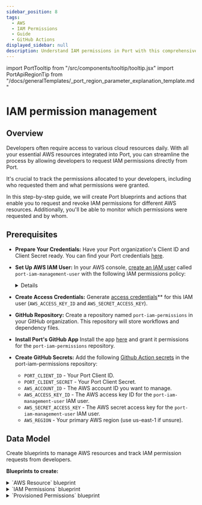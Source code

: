 ```yaml
---
sidebar_position: 8
tags:
  - AWS
  - IAM Permissions
  - Guide
  - GitHub Actions
displayed_sidebar: null
description: Understand IAM permissions in Port with this comprehensive guide, ensuring secure and effective access management.
---
```


import PortTooltip from "/src/components/tooltip/tooltip.jsx"
import PortApiRegionTip from "/docs/generalTemplates/_port_region_parameter_explanation_template.md"

# IAM permission management

## Overview

Developers often require access to various cloud resources daily. With all your essential AWS resources integrated into Port, you can streamline the process by allowing developers to request IAM permissions directly from Port.

It's crucial to track the permissions allocated to your developers, including who requested them and what permissions were granted.

In this step-by-step guide, we will create Port blueprints and actions that enable you to request and revoke IAM permissions for different AWS resources. Additionally, you'll be able to monitor which permissions were requested and by whom.

## Prerequisites

- **Prepare Your Credentials:** Have your Port organization's Client ID and Client Secret ready. You can find your Port credentials [here](/docs/build-your-software-catalog/custom-integration/api/api.md#find-your-port-credentials).
- **Set Up AWS IAM User:** In your AWS console, [create an IAM user](https://docs.aws.amazon.com/IAM/latest/UserGuide/id_users_create.html) called `port-iam-management-user` with the following IAM permissions policy:
    <details>

        <summary>IAM policy json </summary>

        ```json showLineNumbers
        {
            "Version": "2012-10-17",
            "Statement": [
                {
                    "Effect": "Allow",
                    "Action": [
                        "iam:CreateRole",
                        "iam:UpdateRole",
                        "iam:DeleteRole",
                        "iam:CreatePolicy",
                        "iam:DeletePolicy",
                        "iam:AttachRolePolicy",
                        "iam:DetachRolePolicy"
                    ],
                    "Resource": "*"
                }
            ]
        }
        ```
    </details>
- **Create Access Credentials:** Generate [access credentials](https://docs.aws.amazon.com/IAM/latest/UserGuide/id_credentials_access-keys.html)** for this IAM user (`AWS_ACCESS_KEY_ID` and `AWS_SECRET_ACCESS_KEY`).

- **GitHub Repository:** Create a repository named `port-iam-permissions` in your GitHub organization. This repository will store workflows and dependency files.

- **Install Port's GitHub App** Install the app [here](https://github.com/apps/getport-io/installations/new) and grant it permissions for the `port-iam-permissions` repository.

- **Create GitHub Secrets:** Add the following [Github Action secrets](https://docs.github.com/en/actions/security-guides/using-secrets-in-github-actions) in the port-iam-permissions repository:
    - `PORT_CLIENT_ID` - Your Port Client ID.
    - `PORT_CLIENT_SECRET` - Your Port Client Secret.
    - `AWS_ACCOUNT_ID` - The AWS account ID you want to manage.
    - `AWS_ACCESS_KEY_ID` - The AWS access key ID for the `port-iam-management-user` IAM user.
    - `AWS_SECRET_ACCESS_KEY` - The AWS secret access key for the `port-iam-management-user` IAM user.
    - `AWS_REGION` - Your primary AWS region (use us-east-1 if unsure).

## Data Model
Create <PortTooltip id="blueprint">blueprints</PortTooltip> to manage AWS resources and track IAM permission requests from developers.

**Blueprints to create:**

<details>
    <summary>`AWS Resource` blueprint</summary>

    The entities of this blueprint represent different AWS resources we want to manage IAM permissions for (S3 buckets, EC2 instances, etc.).
    
    ```json showLineNumbers
    {
        "identifier": "aws_resource",
        "title": "AWS Resource",
        "icon": "AWS",
        "schema": {
            "properties": {
                "tags": {
                    "items": {
                        "type": "object"
                    },
                    "title": "Tags",
                    "type": "array",
                    "icon": "DefaultProperty"
                },
                "resource_type": {
                    "icon": "DefaultProperty",
                    "title": "Resource Type",
                    "type": "string",
                    "enum": [
                        "S3",
                        "EC2"
                    ],
                    "enumColors": {
                        "S3": "blue",
                        "EC2": "green"
                    }
                }
            },
            "required": ["resource_type"]
        },
        "mirrorProperties": {},
        "calculationProperties": {},
        "aggregationProperties": {},
        "relations": {}
    }
    ```
</details>

<details>
    <summary>`IAM Permissions` blueprint</summary>

    The entities of this blueprint represent different AWS IAM permissions that can be associated to an IAM Policy (`s3:DeleteBucket`, `s3:PutObject`, `ec2:StopInstances`, `ec2:TerminateInstances`, etc.).

    ```json showLineNumbers
    {
        "identifier": "iam_permissions",
        "title": "IAM Permissions",
        "icon": "Lock",
        "schema": {
            "properties": {
                "resource_type": {
                    "icon": "AWS",
                    "title": "Resource Type",
                    "type": "string",
                    "enum": [
                        "S3",
                        "EC2"
                    ],
                    "enumColors": {
                        "S3": "blue",
                        "EC2": "green"
                    }
                }
            },
            "required": ["resource_type"]
        },
        "mirrorProperties": {},
        "calculationProperties": {},
        "aggregationProperties": {},
        "relations": {}
    }
    ```
</details>


<details>
    <summary>`Provisioned Permissions` blueprint</summary>

    The entities of this blueprint represent the permissions which were created and managed using Port.

    ```json showLineNumbers
    {
        "identifier": "provisioned_permissions",
        "description": "This blueprint represents a set of provisioned permissions for some AWS resource",
        "title": "Provisioned Permissions",
        "icon": "Lock",
        "schema": {
            "properties": {
                "requester": {
                    "title": "Requester",
                    "type": "string",
                    "format": "user",
                    "icon": "DefaultProperty"
                },
                "iam_policy": {
                    "title": "IAM Policy",
                    "type": "object",
                    "icon": "Lock",
                    "description": "The IAM policy given for this temporary permission"
                },
                "sign_in_url": {
                    "icon": "DefaultProperty",
                    "title": "Sign-in URL",
                    "type": "string",
                    "description": "The sign-in URL for this temporary permission",
                    "format": "url"
                },
                "policy_arn": {
                    "title": "Policy ARN",
                    "type": "string",
                    "icon": "DefaultProperty"
                },
                "role_arn": {
                    "title": "Role ARN",
                    "type": "string",
                    "icon": "DefaultProperty"
                },
                "expiry_time": {
                  "title": "Expiry Time",
                  "icon": "DefaultProperty",
                  "description": "When the provisioned permission will expire",
                  "type": "string",
                  "format": "timer"
                }
            },
            "required": []
        },
        "mirrorProperties": {},
        "calculationProperties": {},
        "aggregationProperties": {},
        "relations": {
            "permissions": {
                "title": "Permissions",
                "target": "iam_permissions",
                "required": false,
                "many": true
            },
            "aws_resource": {
                "title": "AWS Resource",
                "target": "aws_resource",
                "required": false,
                "many": false
            }
        }
    }
    ```
    </details>

:::tip AWS Resource Types
For simplicity, the blueprints above include pre-defined options for resource types, such as `EC2` and `S3`.

You can modify the blueprints to support any type of AWS resource by adding additional options to the `resource_type` properties in both the `AWS Resource` and `IAM Permissions` blueprints.
:::

<p align="center">
<img src='/img/build-your-software-catalog/sync-data-to-catalog/cloud-providers/aws/iam-permissions-data-model.png' width='75%' border='1px' />
</p>

## Actions
To provision and revoke permissions for AWS resources via Port, you'll need to create <PortTooltip id="action">actions</PortTooltip> and set up the actions' backends.

### Actions backend - GitHub Workflows
As mentioned in the [prerequisites](#prerequisites), you'll use GitHub Actions as the backend for your Port actions. To do this, you will create two GitHub workflow files which will interact with AWS via the [CLI](https://aws.amazon.com/cli/) to create the necessary IAM permissions, and two JSON files which will be used as templates for the IAM permissions. 

Create the following files in the `port-iam-permissions` repository you set up in the [prerequisites](#prerequisites) section using the correct path as it appears in each filename:

<details>
    <summary>`Create permissions for AWS resource` GitHub workflow</summary>

This workflow is responsible for creating new IAM permissions for an AWS resource.

```yaml showLineNumbers title=".github/workflows/create-iam-permissions.yaml"
name: Create permissions for AWS resource
on:
  workflow_dispatch:
    inputs:
      properties:
        type: string
        required: true
        description: The form inputs
      port_context:
        type: string
        required: true
        description: The Port context for triggering this action                  

jobs:
  create-iam-permissions:
    name: Create IAM permissions
    runs-on: ubuntu-latest
    env:
      POLICY_NAME: Permission-${{github.run_id}}
    steps:
      - uses: actions/checkout@v4
        with:
          persist-credentials: true
      - name: Configure AWS Credentials
        uses: aws-actions/configure-aws-credentials@v4
        with:
          aws-access-key-id: ${{ secrets.AWS_ACCESS_KEY_ID }}
          aws-secret-access-key: ${{ secrets.AWS_SECRET_ACCESS_KEY }}
          aws-region: ${{ secrets.AWS_REGION }}
      - name: Create JSON for permissions
        id: create-jsons
        run: |
          permissions=$(echo '${{ inputs.properties }}' | jq -c -r '[.permissions[].identifier]')
          echo "PERMISSIONS_ARRAY=${permissions}" >> $GITHUB_OUTPUT
          jq -r --argjson permissions "${permissions}" --arg resource "${{fromJson(inputs.port_context).entity.identifier}}/*" '.Statement[0].Action=$permissions | .Statement[0].Resource=$resource' .github/templates/iamPolicyDocument.json > temp_policy_document.json
          jq -r --arg aws_acc_id "${{ secrets.AWS_ACCOUNT_ID }}" '.Statement[0].Principal.AWS="arn:aws:iam::"+$aws_acc_id+":root"' .github/templates/iamTrustPolicy.json > temp_trust_policy.json
      - name: Apply policies and attachments
        id: apply-policies
        run: |
          # Create the policy
          policy_arn=$(aws iam create-policy --policy-name $POLICY_NAME --policy-document file://temp_policy_document.json --no-cli-pager | jq '.Policy.Arn')
          echo ${policy_arn}
          echo "POLICY_ARN=${policy_arn}" >> $GITHUB_OUTPUT
          # Create the role with assume-role policy
          echo "ROLE_ARN=$(aws iam create-role --role-name $POLICY_NAME --assume-role-policy-document file://temp_trust_policy.json --no-cli-pager | jq '.Role.Arn')" >> $GITHUB_OUTPUT
          # Attach policy to the role
          aws iam attach-role-policy --role-name $POLICY_NAME --policy-arn arn:aws:iam::${{ secrets.AWS_ACCOUNT_ID }}:policy/$POLICY_NAME
      - name: Create variables
        id: create-variables
        run: |
          echo "POLICY=$(cat temp_policy_document.json | jq -c '.')" >> $GITHUB_OUTPUT
          echo "SIGN_IN_URL=https://signin.aws.amazon.com/switchrole?account=${{ secrets.AWS_ACCOUNT_ID }}&roleName=${{ env.POLICY_NAME }}&displayName=${{ env.POLICY_NAME }}" >> $GITHUB_OUTPUT
      - name: "Report permission to Port 🚢"
        uses: port-labs/port-github-action@v1
        with:
            clientId: ${{ secrets.PORT_CLIENT_ID }}
            clientSecret: ${{ secrets.PORT_CLIENT_SECRET }}
            baseUrl: https://api.getport.io
            identifier: ${{ env.POLICY_NAME }}
            title: ${{ env.POLICY_NAME }}
            blueprint: provisioned_permissions
            properties: |
              {
                "iam_policy": ${{ steps.create-variables.outputs.POLICY }},
                "requester": "${{ fromJson(inputs.port_context).trigger.by.user.email }}",
                "sign_in_url": "${{ steps.create-variables.outputs.SIGN_IN_URL }}",
                "role_arn": ${{ steps.apply-policies.outputs.ROLE_ARN }},
                "policy_arn": ${{ steps.apply-policies.outputs.POLICY_ARN }}
              }
            relations: |
              {
                "aws_resource": "${{ fromJson(inputs.port_context).entity.identifier }}",
                "permissions": ${{ steps.create-jsons.outputs.PERMISSIONS_ARRAY }}
              }
      - uses: port-labs/port-github-action@v1
        with:
          clientId: ${{ secrets.PORT_CLIENT_ID }}
          clientSecret: ${{ secrets.PORT_CLIENT_SECRET }}
          baseUrl: https://api.getport.io
          operation: PATCH_RUN
          status: "SUCCESS"
          runId: ${{ fromJson(inputs.port_context).runId}}
          logMessage: |
            Created permission for the AWS resource "${{ fromJson(inputs.port_context).entity.identifier }}"🚀
            Requester for this permission is: ${{ fromJson(inputs.port_context).trigger.by.user.email }}
            The sign-in URL: ${{ steps.create-variables.outputs.SIGN_IN_URL }}
```
</details>

<details>
    <summary>`Revoke permissions for AWS resource` GitHub workflow</summary>

    This workflow is responsible for revoking IAM permissions for an AWS resource.

```yaml showLineNumbers title=".github/workflows/delete-iam-permissions.yaml"
name: Delete IAM permissions for AWS resource
on:
  workflow_dispatch:
    inputs:
      properties:
        type: string
        required: true
        description: The Port Payload for triggering this action
      port_context:
        type: string
        required: true
        description: The Port context for triggering this action                

jobs:
  delete-permissions:
    name: Delete IAM permissions
    runs-on: ubuntu-latest
    env:
      POLICY_ARN: ${{ fromJson(inputs.port_context).entity.properties.policy_arn }}
    steps:
      - uses: actions/checkout@v4
        with:
          persist-credentials: true
      - name: Configure AWS Credentials
        uses: aws-actions/configure-aws-credentials@v4
        with:
          aws-access-key-id: ${{ secrets.AWS_ACCESS_KEY_ID }}
          aws-secret-access-key: ${{ secrets.AWS_SECRET_ACCESS_KEY }}
          aws-region: ${{ secrets.AWS_REGION }}
      - name: Delete policies
        id: delete-policies
        run: |
          # Detach the policy from the role
          aws iam detach-role-policy --role-name ${{ fromJson(inputs.port_context).entity.identifier }} --policy-arn ${{ env.POLICY_ARN }}
          # Delete the policy
          aws iam delete-policy --policy-arn "${{ env.POLICY_ARN }}" --no-cli-pager
          # Delete the role
          aws iam delete-role --role-name ${{ fromJson(inputs.port_context).entity.identifier }} --no-cli-pager
      - name: "Delete permission from Port 🚢"
        uses: port-labs/port-github-action@v1
        with:
          clientId: ${{ secrets.PORT_CLIENT_ID }}
          clientSecret: ${{ secrets.PORT_CLIENT_SECRET }}
          baseUrl: https://api.getport.io
          identifier: ${{ fromJson(inputs.port_context).entity.identifier }}
          operation: DELETE
          blueprint: provisioned_permissions
      - uses: port-labs/port-github-action@v1
        with:
          clientId: ${{ secrets.PORT_CLIENT_ID }}
          clientSecret: ${{ secrets.PORT_CLIENT_SECRET }}
          baseUrl: https://api.getport.io
          operation: PATCH_RUN
          runId: ${{ fromJson(inputs.port_context).runId}}
          logMessage: |
            Permission "${{ fromJson(inputs.port_context).entity.identifier }}" has been deleted.
            To get more information regarding this deletion, contact "${{ fromJson(inputs.port_context).trigger.by.user.email }}".
```

</details> 

<PortApiRegionTip/>

<details>
    <summary>`IAM policy JSON` template file</summary>

    This file will act as a template for the generated IAM policies.

    ```json showLineNumbers title=".github/templates/iamPolicyDocument.json"
   {
        "Version": "2012-10-17",
        "Statement": [
            {
                "Effect": "Allow",
                "Action": [],
                "Resource": ""
            }
        ]
    }
    ```

</details> 
<details>
    <summary>`IAM trust policy JSON` template file</summary>

    This file will act as a template for the generated IAM trust policies.
    
    ***Replace the `<YOUR_AWS_ACCOUNT_ID>` with the AWS account ID you want to allocate permissions for.***

    ```json showLineNumbers title=".github/templates/iamTrustPolicy.json"
    {
        "Version": "2012-10-17",
        "Statement": [
            {
                "Effect": "Allow",
                "Principal": {"AWS": "arn:aws:iam::<YOUR_AWS_ACCOUNT_ID>:root"}, 
                "Action": "sts:AssumeRole"
            }
        ]
    }

    ```

</details> 



### Creating Port actions
After setting up the backend in GitHub, create Port actions to trigger these workflows. Use the Port UI to create the following actions:

<details>
    <summary>`Request permissions` Port action</summary>

    This is a `DAY-2` action on the `AWS Resource` blueprint for requesting and provisioning new IAM permissions.

    ***Replace the `<YOUR_GITHUB_ORG>` placeholder with your GitHub organization.***

```json showLineNumbers
{
  "identifier": "request_permissions",
  "title": "Request permissions",
  "icon": "DefaultProperty",
  "description": "Request permissions for an AWS resource",
  "trigger": {
    "type": "self-service",
    "operation": "DAY-2",
    "userInputs": {
      "properties": {
        "permissions": {
          "title": "Permissions",
          "type": "array",
          "items": {
            "type": "string",
            "format": "entity",
            "blueprint": "iam_permissions",
            "dataset": {
              "combinator": "and",
              "rules": [
                {
                  "property": "resource_type",
                  "operator": "=",
                  "value": {
                    "jqQuery": ".entity.properties.resource_type"
                  }
                }
              ]
            }
          }
        }
      },
      "required": [
        "permissions"
      ],
      "order": []
    },
    "blueprintIdentifier": "aws_resource"
  },
  "invocationMethod": {
    "type": "GITHUB",
    "org": "<YOUR_GITHUB_ORG>",
    "repo": "port-iam-permissions",
    "workflow": "create-iam-permissions.yaml",
    "workflowInputs": {
      "properties": "{{ .inputs }}",
      "port_context": {
        "blueprint": "{{.action.blueprint}}",
        "entity": "{{.entity}}",
        "runId": "{{.run.id}}",
        "trigger": "{{ .trigger }}"
      }
    },
    "reportWorkflowStatus": true
  },
  "requiredApproval": false
}
```
</details>

:::tip Creating Actions with JSON
Don't know how to create actions via the Port UI?
Click [here](/actions-and-automations/create-self-service-experiences/setup-ui-for-action)!
:::

<details>
    <summary>`Revoke permissions` Port action</summary>

    This is a `DELETE` action on the `Provisioned Permissions` blueprint for revoking IAM permissions.

    ***Replace the `<YOUR_GITHUB_ORG>` placeholder with your GitHub organization.***

```json showLineNumbers
{
  "identifier": "revoke_permissions",
  "title": "Revoke permissions",
  "icon": "Alert",
  "trigger": {
    "type": "self-service",
    "operation": "DELETE",
    "userInputs": {
      "properties": {},
      "required": [],
      "order": []
    },
    "blueprintIdentifier": "provisioned_permissions"
  },
  "invocationMethod": {
    "type": "GITHUB",
    "org": "<YOUR_GITHUB_ORG>",
    "repo": "port-iam-permissions",
    "workflow": "delete-iam-permissions.yaml",
    "workflowInputs": {
      "properties": "{{ .inputs }}",
      "port_context": {
        "blueprint": "{{ .action.blueprint }}",
        "entity": "{{.entity }}",
        "runId": "{{ .run.id }}",
        "trigger": "{{ .trigger }}"
      }
    },
    "reportWorkflowStatus": true
  },
  "requiredApproval": false
}
```
</details>

## Managing permissions
Before provisioning and revoking permissions, we need to complete two tasks:

1. Define the AWS resources for which we want to provision permissions.
2. Specify the permissions we want our developers to be able to request and provision.

### Defining AWS resources
Managing the AWS resources we want to provision permissions for will be done using Port entities. Navigate to the [AWS Resources](https://app.getport.io/aws_resources) catalog page to create some example entities.

:::info Simple Permissions to Get Started
For simplicity, we will be creating AWS resource entities manually. This can also be done using Port's [AWS Exporter](/docs/build-your-software-catalog/sync-data-to-catalog/cloud-providers/aws/aws.md). Go to the [Next Steps](#next-steps) section to read more.
:::

In the `AWS Resources` catalog page, click `Manually add AWS Resource` or click the `+ AWS Resource` button to create an entity.
The entity's identifier is the `AWS ARN` of the AWS resource. Ensure sure you toggle off the `Autogenerate` for the identifier.

Create two `AWS Resource` entities:

1. `S3` Bucket:
    * Title: `My awesome S3 bucket`
    * Identifier: `arn:aws:s3:::my-s3-bucket`
    * Resource Type: `S3`

2. `EC2` Instance:
    * Title: `My awesome EC2 machine`
    * Identifier: `arn:aws:ec2:us-east-1:12345678:instance/i-abc123456789`
    * Resource Type: `EC2`
 
:::tip Adding More IAM Permissions
Feel free to add more AWS resources of your own, just ensure the entity's identifier matches the AWS ARN of the resource you want to add.
:::

<p align="center">
<img src='/img/build-your-software-catalog/sync-data-to-catalog/cloud-providers/aws/iam-permissions-create-aws-resource-entity.png' width='50%' border='1px' />
</p>

### Defining allowed IAM permissions

To manage the IAM permissions we want our developers to provision, we will use Port entities. Navigate to the [IAM Permissions](https://app.getport.io/iam_permissions) catalog page to create example entities


In the `IAM Permissions` catalog page, click `Manually add IAM Permission` or click the `+ IAM Permissions` button to create an entity.
The entity's identifier should be the IAM permission you want to allow (e.g., `s3:PutObject`). Ensure you toggle off the `Autogenerate` option for the identifier.

Create two `IAM Permissions` entities:

1. `S3` Permission:
    * Title: `Put S3 objects`
    * Identifier: `s3:PutObject`
    * Resource Type: `S3`

2. `EC2` Permission:
    * Title: `Stop EC2 Instance`
    * Identifier: `ec2:StopInstances`
    * Resource Type: `EC2`

:::tip Add More IAM Permissions
Feel free to add more IAM permissions of your own, just ensure the entity's identifier matches the IAM permission you want to add.
:::
 
<p align="center">
<img src='/img/build-your-software-catalog/sync-data-to-catalog/cloud-providers/aws/iam-permissions-create-iam-permissions-entity.png' width='50%' border='1px' />
</p>

We are all set!

### Managing permissions
Now that we finished setting up our Port environment, actions, and actions' backends, we are ready to manage IAM permissions for our AWS resources!

#### Provision permissions
Start by creating new temporary permissions for our S3 bucket `my-s3-bucket`. Navigate to the bucket's [entity page](https://app.getport.io/aws_resourceEntity?identifier=arn%3Aaws%3As3%3A%3A%3Amy-s3-bucket).

1. Click the `...` at the top right of the entity screen. 
2. Select `Request permissions`. 
3. Choose the `s3:PutObject` permission. 
4. Click `Execute`.

This will trigger a new action run which will appear in the action runs bar on the right. Click on the action run to navigate to the run page.

Once the Port action run is complete, you will see action logs showing:
- The AWS resource for which the IAM permissions were provisioned.
- Who requested the IAM permissions.
- The sign-in URL for the provisioned role.

The action will also create a new `Provisioned Permissions` entity, visible in the [Provisioned Permissions](https://app.getport.io/provisioned_permissions) catalog page.

To test your new temporary permissions, copy the sign-in URL and paste it to your browser's URL bar. Click the `Switch Role` button. 

You are now signed in to your new role, which has permissions as defined in the Port action! 🥳

<p align="center">
<img src='/img/build-your-software-catalog/sync-data-to-catalog/cloud-providers/aws/iam-permissions-provision-permissions-action.png' width='100%' border='1px' />
</p>

#### Revoke permissions

Now, we want to revoke the permissions provisioned for our S3 bucket `my-s3-bucket`. Start by navigating to the new `Provisioned Permission` entity.

1. Go to the [Provisioned Permissions](https://app.getport.io/provisioned_permissions) catalog page.
2. Click on the new `Permission-XXXXXXXX` entity.

:::tip About Provisioned Permissions
On the `Provisioned Permissions` entity page, you can view crucial information about the provisioned permissions, such as the generated IAM policy and the requester of the permissions.

In the `Related entities` section, you can see which permissions were provisioned and to which resource.

Visit the [Provisioned Permissions](https://app.getport.io/provisioned_permissions) catalog page to view all active permissions. There, you can find detailed information, including the requesters of permissions, IAM policies, sign-in URLs, and more.

<p align="center">
<img src='/img/build-your-software-catalog/sync-data-to-catalog/cloud-providers/aws/iam-permissions-provisioned-permissions-page.png' width='75%' border='1px' />
</p>

:::

Once you're in the provisioned permission entity you created:

1. Click the `...` at the top right of the entity screen.
2. Click `Revoke permissions`. 
3. Click `Delete`.

<p align="center">
<img src='/img/build-your-software-catalog/sync-data-to-catalog/cloud-providers/aws/iam-permissions-provisioned-permissions-entity-revoke-permissions.png' width='75%' border='1px' />
</p>

This will trigger a new action run which will appear in the action runs bar on the right. Click on the action run to access its details page.

Upon completion of the Port action run, you will receive action logs containing:
- Information about the deleted IAM Permission.
- Identification of the individual responsible for the deletion.

Furthermore, the action will remove the `Provisioned Permissions` entity generated during the permissions provisioning.

Attempting to use the previous sign-in URL again will demonstrate that the permission is no longer functional ❌.

<p align="center">
<img src='/img/build-your-software-catalog/sync-data-to-catalog/cloud-providers/aws/iam-permissions-revoke-permissions-action.png' width='125%' border='1px'/>
</p>

#### Remove permissions with automations

With the [automations](https://docs.port.io/actions-and-automations/define-automations) feature, you can automatically trigger actions using events from the catalog. 

For instance, your HR system can automatically trigger an event to revoke permissions via Port when an employee departs the company. In this guide, we will utilize the timer expired event to initiate the revoke permissions action, ensuring temporary permissions expire as required by your security or compliance teams.

Note that `Provisioned Permissions` blueprint we deployed earlier has a timer property to specify when a permission will expire. 

```json showLineNumbers
"expiry_time": {
  "title": "Expiry Time",
  "icon": "DefaultProperty",
  "description": "When the provisioned permission will expire",
  "type": "string",
  "format": "timer"
  }
```

The automation you will create will monitor events related to `Provisioned Permissions` entities in your catalog. It will check if these events are triggered by the `expiry_time` timer property expiring and then execute the `Delete IAM Permissions` GitHub workflow described earlier in this guide.

:::tip Building Automations
Need help building automations? Check out our [guide](https://docs.port.io/actions-and-automations/define-automations/) on creating automations!
:::

Next, proceed to deploy the automation outlined below. Remember to replace `YOUR_GITHUB_ORG` in the JSON with your GitHub Organization ID.

<details>
    <summary>Revoke Expired Permissions Automation</summary>
```json showLineNumbers
{
  "identifier": "automation",
  "title": "Automation",
  "trigger": {
    "type": "automation",
    "event": {
      "type": "TIMER_PROPERTY_EXPIRED",
      "blueprintIdentifier": "provisioned_permissions",
      "propertyIdentifier": "expiry_time"
    }
  },
  "invocationMethod": {
    "type": "GITHUB",
    "org": "<YOUR_GITHUB_ORG>",
    "repo": "port-iam-permissions",
    "workflow": "delete-iam-permissions.yaml",
    "workflowInputs": {
      "properties": "{{ .inputs }}",
      "port_context": {
        "blueprint": "{{ .event.context.blueprintIdentifier }}",
        "entity": "{{.event.diff.after }}",
        "runId": "{{ .run.id }}",
        "trigger": "{{ .event.trigger }}"
      }
    },
    "reportWorkflowStatus": true
  },
  "publish": true
}
```
</details>

Please note that the automation's JSON structure differs from that of the self-service `Revoke permissions` action JSON outlined earlier in this guide. Specifically, the `workflowInputs` are populated with data from the Timer Expired event (such as `.event.context.blueprintIdentifier` or `.event.trigger`), rather than from user input or the self-service action.

Once our automation is deployed, we will manually configure the expiry time for a provisioned permission through the Port UI. In a real-world scenario, this would typically be programmatically set based on your organization's permissions time-to-live policy or defined by the developer during the permission creation via self-service action.

To proceed, execute the `Request Permissions` self-service action on the S3 bucket entity created earlier, selecting `s3:PutObject` from the `Permissions` dropdown. Then, navigate to the `Provisioned Permissions` tab in the catalog and set an expiry time five minutes into the future for the newly created entity.

<p align="center">
<img src='/img/build-your-software-catalog/sync-data-to-catalog/cloud-providers/aws/iam-permissions-provisioned-permissions-entity-add-expiry-time.png' width='40%' border='1px'/>
</p>

Next, click on the `Builder` button located at the top right. Then, navigate to the `Audit Log` tab on the left sidebar. After five minutes have elapsed, you should observe a `Timer Expired` event logged for a `provisioned_permissions` blueprint. This event is automatically generated by Port when the manually set expiry time for the `Provisioned Permissions` entity is reached.

<p align="center">
<img src='/img/build-your-software-catalog/sync-data-to-catalog/cloud-providers/aws/iam-permissions-provisioned-permissions-timer-expired-event.png'width='100%' border='1px' />
</p>

Now, navigate to the `Automations` tab on the left sidebar. Next, click on the `Runs history` button located at the top right. Select the latest automation run. You should observe that the automation run completed successfully and the permission was deleted.

<p align="center">
<img src='/img/build-your-software-catalog/sync-data-to-catalog/cloud-providers/aws/iam-permissions-expired-permissions-removal-automation-run.png'width='100%' border='1px' />
</p>

## Summary 
That concludes the setup for managing IAM permissions across your AWS resources using Port! 🚀

Feel free to explore further by adding additional `IAM Permissions` and `AWS Resources` entities. You can expand the range of resource types by adjusting the `resource_type` property within the `IAM Permissions` and `AWS Resources` blueprints.

Refer to the [Next Steps](#next-steps) section to discover how to enhance this guide further within your Port environment.

## Next Steps
- **Install Port's [AWS exporter](/docs/build-your-software-catalog/sync-data-to-catalog/cloud-providers/aws/aws.md)**: Utilize Port's AWS exporter to automatically populate your software catalog with AWS resources from your environment. This tool enables you to populate your `AWS Resources` blueprints with various AWS resources.

- **Enforce [manual approval](/docs/actions-and-automations/create-self-service-experiences/set-self-service-actions-rbac/set-self-service-actions-rbac.md#configure-manual-approval-for-actions) for your Port actions**: Gain control over provisioning and revoking permissions by implementing manual approval for your actions. This setup establishes a request-approve workflow for managing permissions using Port.
